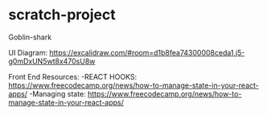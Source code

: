 # scratch-project

Goblin-shark

UI Diagram: https://excalidraw.com/#room=d1b8fea74300008ceda1,j5-g0mDxUN5wt8x470sU8w


Front End Resources:
-REACT HOOKS: https://www.freecodecamp.org/news/how-to-manage-state-in-your-react-apps/
-Managing state: https://www.freecodecamp.org/news/how-to-manage-state-in-your-react-apps/